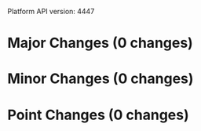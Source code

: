 Platform API version: 4447


# Major Changes (0 changes)


# Minor Changes (0 changes)


# Point Changes (0 changes)
